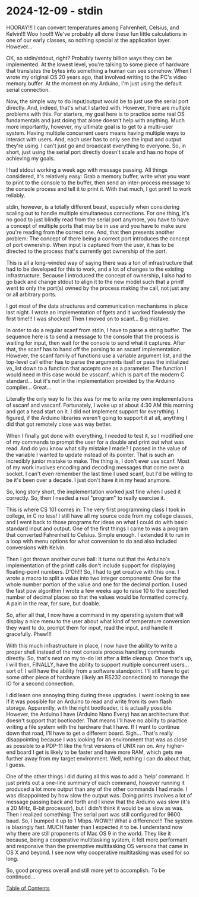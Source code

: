 # 2024-12-09 - stdin

HOORAY!!!  I can convert temperatures among Fahrenheit, Celsius, and Kelvin!!!  Woo hoo!!!  We've probably all done these fun little calculations in one of our early classes, so nothing special at the application layer.   However...

OK, so stdin/stdout, right?  Probably twenty billion ways they can be implemented.  At the lowest level, you're talking to some piece of hardware that translates the bytes into something a human can see somehow.  When I wrote my original OS 20 years ago, that involved writing to the PC's video memory buffer.  At the moment on my Arduino, I'm just using the default serial connection.

Now, the simple way to do input/output would be to just use the serial port directly.  And, indeed, that's what I started with.  However, there are multiple problems with this.  For starters, my goal here is to practice some real OS fundamentals and just doing that alone doesn't help with anything.  Much more importantly, however, my ultimate goal is to get to a multi-user system.  Having multiple concurrent users means having multiple ways to interact with users.  And, each user has to only see the input and output they're using.  I can't just go and broadcast everything to everyone.  So, in short, just using the serial port directly doesn't scale and has no hope of achieving my goals.

I had stdout working a week ago with message passing.  All things considered, it's relatively easy:  Grab a memory buffer, write what you want to print to the console to the buffer, then send an inter-process message to the console process and tell it to print it.  With that much, I got printf to work reliably.

stdin, however, is a totally different beast, especially when considering scaling out to handle multiple simultaneous connections.  For one thing, it's no good to just blindly read from the serial port anymore, you have to have a concept of multiple ports that may be in use and you have to make sure you're reading from the correct one.  And, that then presents another problem:  The concept of there being a correct port introduces the concept of port ownership.  When input is captured from the user, it has to be directed to the process that's currently got ownership of the port.

This is all a long-winded way of saying there was a ton of infrastructure that had to be developed for this to work, and a lot of changes to the existing infrastructure.  Because I introduced the concept of ownership, I also had to go back and change stdout to align it to the new model such that a printf went to only the port(s) owned by the process making the call, not just any or all arbitrary ports.

I got most of the data structures and communication mechanisms in place last night.  I wrote an implementation of fgets and it worked flawlessly the first time!!!  I was shocked!  Then I moved on to scanf...  Big mistake.

In order to do a regular scanf from stdin, I have to parse a string buffer.  The sequence here is to send a message to the console that the process is waiting for input, then wait for the console to send what it captures.  After that, the scanf has to hand off the parsing to an sscanf implementation.  However, the scanf family of functions use a variable argument list, and the top-level call either has to parse the arguments itself or pass the initialized va\_list down to a function that accepts one as a parameter.  The function I would need in this case would be vsscanf, which is part of the modern C standard... but it's not in the implementation provided by the Arduino compiler...  Great...

Literally the only way to fix this was for me to write my own implementations of sscanf and vsscanf.  Fortunately, I woke up at about 4:30 AM  this morning and got a head start on it.  I did not implement support for everything.  I figured, if the Arduino libraries weren't going to support it at all, anything I did that got remotely close was way better.

When I finally got done with everything, I needed to test it, so I modified one of my commands to prompt the user for a double and print out what was read.  And do you know what silly mistake I made?  I passed in the value of the variable I wanted to update instead of its pointer.  That is such an incredibly junior mistake to make.  The thing is, I don't ever use scanf.  Most of my work involves encoding and decoding messages that come over a socket.  I can't even remember the last time I used scanf, but I'd be willing to be it's been over a decade.  I just don't have it in my head anymore.

So, long story short, the implementation worked just fine when I used it correctly.  So, then I needed a real "program" to really exercise it.

This is where CS 101 comes in:  The very first programming class I took in college, in C no less!  I still have all my source code from my college classes, and I went back to those programs for ideas on what I could do with basic standard input and output.  One of the first things I came to was a program that converted Fahrenheit to Celsius.  Simple enough.  I extended it to run in a loop with menu options for what conversion to do and also included conversions with Kelvin.

Then I got thrown another curve ball:  It turns out that the Arduino's implementation of the printf calls don't include support for displaying floating-point numbers.  D'Oh!!!  So, I had to get creative with this one.  I wrote a macro to split a value into two integer components:  One for the whole number portion of the value and one for the decimal portion.  I used the fast pow algorithm I wrote a few weeks ago to raise 10 to the specified number of decimal places so that the values would be formatted correctly.  A pain in the rear, for sure, but doable.

So, after all that, I now have a command in my operating system that will display a nice menu to the user about what kind of temperature conversion they want to do, prompt them for input, read the input, and handle it gracefully.  Phew!!!

With this much infrastructure in place, I now have the ability to write a proper shell instead of the root console process handling commands directly.  So, that's next on my to-do list after a little cleanup.  Once that's up, I will then, FINALLY, have the ability to support multiple concurrent users... sort of.  I will have the ability from a software standpoint.  I'll still have to get some other piece of hardware (likely an RS232 connection) to manage the IO for a second connection.

I did learn one annoying thing during these upgrades.  I went looking to see if it was possible for an Arduino to read and write from its own flash storage.  Apparently, with the right bootloader, it is actually possible.  However, the Arduino I have (Arduino Nano Every) has an architecture that doesn't support that bootloader.  That means I'll have no ability to practice writing a file system with the hardware that I have.  If I want to continue down that road, I'll have to get a different board.  Sigh...  That's really disappointing because I was looking for an environment that was as close as possible to a PDP-11 like the first versions of UNIX ran on.  Any higher-end board I get is likely to be faster and have more RAM, which gets me further away from my target environment.  Well, nothing I can do about that, I guess.

One of the other things I did during all this was to add a 'help' command.  It just prints out a one-line summary of each command, however running it produced a lot more output than any of the other commands I had made.  I was disappointed by how slow the output was.  Doing prints involves a lot of message passing back and forth and I knew that the Arduino was slow (it's a 20 MHz, 8-bit processor), but I didn't think it would be as slow as was.  Then I realized something:  The serial port was still configured for 9600 baud.  So, I bumped it up to 1 Mbps.  WOW!!!  What a difference!!!  The system is blazingly fast.  MUCH faster than I expected it to be.  I understand now why there are still proponents of Mac OS 9 in the world.  They like it because, being a cooperative multitasking system, it felt more performant and responsive than the preemptive multitasking OS versions that came in OS X and beyond.  I see now why cooperative multitasking was used for so long.

So, good progress overall and still more yet to accomplish.  To be continued...

[Table of Contents](.)
